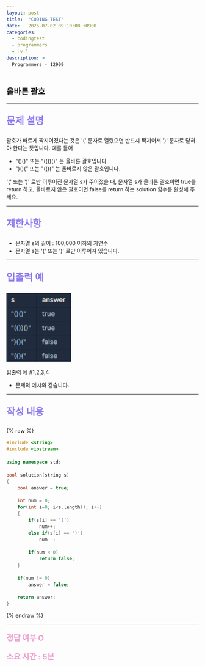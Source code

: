 ```yaml
---
layout: post
title:  "CODING TEST"
date:   2025-07-02 09:10:00 +0900
categories:
  - codingtest
  - programmers
  - Lv.1
description: >
  Programmers - 12909
---
```

## 올바른 괄호

---

<p style = "color:#8f7cee; font-size:25px; font-weight:bold">
문제 설명
</p>

괄호가 바르게 짝지어졌다는 것은 '(' 문자로 열렸으면 반드시 짝지어서 ')' 문자로 닫혀야 한다는 뜻입니다. 예를 들어

- "()()" 또는 "(())()" 는 올바른 괄호입니다.
- ")()(" 또는 "(()(" 는 올바르지 않은 괄호입니다.

'(' 또는 ')' 로만 이루어진 문자열 s가 주어졌을 때, 문자열 s가 올바른 괄호이면 true를 return 하고, 올바르지 않은 괄호이면 false를 return 하는 solution 함수를 완성해 주세요.

---

<p style = "color:#8f7cee; font-size:25px; font-weight:bold">
제한사항
</p>

- 문자열 s의 길이 : 100,000 이하의 자연수
- 문자열 s는 '(' 또는 ')' 로만 이루어져 있습니다.

---

<p style = "color:#8f7cee; font-size:25px; font-weight:bold">
입출력 예 
</p>

<img src = "/assets/img/codingtest/12909.png" width = "170" height = "180">

입출력 예 #1,2,3,4
- 문제의 예시와 같습니다.

---

<p style = "color:#8f7cee; font-size:25px; font-weight:bold">
작성 내용
</p>

{% raw %}
```cpp
#include <string>
#include <iostream>

using namespace std;

bool solution(string s)
{
    bool answer = true;

    int num = 0;
    for(int i=0; i<s.length(); i++)
    {
        if(s[i] == '(')
            num++;
        else if(s[i] == ')')
            num--;
        
        if(num < 0)
            return false;
    }

    if(num != 0)
        answer = false;

    return answer;
}
```
{% endraw %}

---

<p style = "color:#ed9ece; font-size:20px; font-weight:bold">
정답 여부 O
</p>

<p style = "color:#ed9ece; font-size:20px; font-weight:bold">
소요 시간 : 5분
</p>
